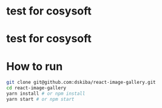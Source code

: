 # test for cosysoft


# test for cosysoft



# How to run
```bash
git clone git@github.com:dskiba/react-image-gallery.git
cd react-image-gallery
yarn install # or npm install
yarn start # or npm start